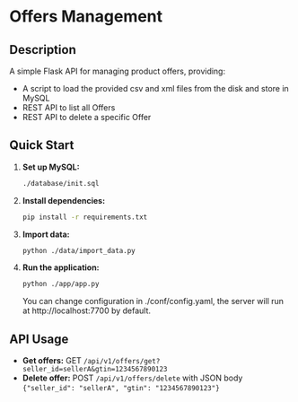 # Offers Management

## Description
A simple Flask API for managing product offers, providing: 

- A script to load the provided csv and xml files from the disk and store in MySQL
- REST API to list all Offers
- REST API to delete a specific Offer

## Quick Start

1. **Set up MySQL:**
   ```bash
   ./database/init.sql
   ```

2. **Install dependencies:**
   ```bash
   pip install -r requirements.txt
   ```
   
3. **Import data:**
   ```bash
   python ./data/import_data.py
   ```

4. **Run the application:**
   ```bash
   python ./app/app.py
   ```
   You can change configuration in ./conf/config.yaml, the server will run at http://localhost:7700 by default.



## API Usage

- **Get offers:** GET `/api/v1/offers/get?seller_id=sellerA&gtin=1234567890123`
- **Delete offer:** POST `/api/v1/offers/delete` with JSON body `{"seller_id": "sellerA", "gtin": "1234567890123"}`